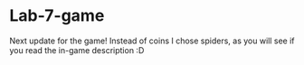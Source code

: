 # Lab-7-game
Next update for the game! Instead of coins I chose spiders, as you will see if you read the in-game description :D
